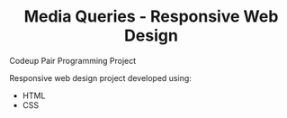 <h1 align=center>Media Queries - Responsive Web Design</h1>
Codeup Pair Programming Project

Responsive web design project developed using:
- HTML
- CSS
